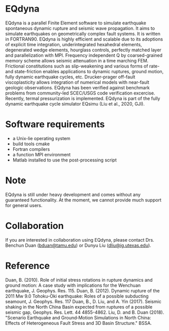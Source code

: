 # EQdyna

EQdyna is a parallel Finite Element software to simulate earthquake spontaneous dynamic rupture and seismic wave propagation. It aims to simulate earthquakes on geometrically complex fault systems. It is written in FORTRAN90.
EQdyna is highly efficient and scalable due to its adoptions of explicit time integration, underintegrated hexahedral elements, degenerated wedge elements, hourglass controls, perfectly matched layer and parallelization with MPI. Frequency independent Q by coarsed-grained memory scheme allows seismic attenuation in a time marching FEM. Frictional 
constitutions such as slip-weakening and various forms of rate- and state-friction enables applications to dynamic ruptures, ground motion, fully dynamic earthquake cycles, etc. Drucker-prager off-fault viscoplasticity allows integration of numerical models with near-fault geologic observations. EQdyna has been verified against benchmark problems from community-led SCEC/USGS code verification excercise. Recently, termal pressurization is 
implemented. EQdyna is part of the fully dynamic earthquake cycle simulator EQsimu (Liu et al., 2020, GJI).

# Software requirements
* a Unix-lie operating system
* build tools cmake
* Fortran compilers
* a function MPI environment
* Matlab installed to use the post-processing script

# Note
EQdyna is still under heavy development and comes without any guaranteed functionality. At the moment, we cannot provide much support for general users.

# Collaboration
If you are interested in collaboration using EQdyna, please contact Drs. Benchun Duan (bduan@tamu.edu) or Dunyu Liu (dliu@ig.utexas.edu).

# Reference
Duan, B. (2010). Role of initial stress rotations in rupture dynamics and ground motion: A case study with implications for the Wenchuan earthquake, J. Geophys. Res. 115.
Duan, B. (2012). Dynamic rupture of the 2011 Mw 9.0 Tohoku-Oki earthquake: Roles of a possible subducting seamount, J. Geophys. Res. 117
Duan, B., D. Liu, and A. Yin (2017). Seismic shaking in the North China Basin expected from ruptures of a possible seismic gap, Geophys. Res. Lett. 44 4855-4862.
Liu, D. and B. Duan (2018). "Scenario Earthquake and Ground‐Motion Simulations in North China: Effects of Heterogeneous Fault Stress and 3D Basin Structure." BSSA.
